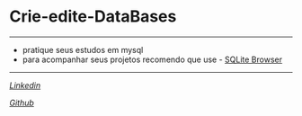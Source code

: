 # Crie-edite-DataBases
<hr>

* pratique seus estudos em mysql
* para acompanhar seus projetos recomendo que use - [SQLite Browser ](https://sql.digital/pt-br/sql-server/sql-server-downloads/SQL_Server.php)
<hr>

_[Linkedin](https://www.linkedin.com/in/paulo-c%C3%A9sar-a02b4b192/)_

_[Github](https://github.com/Paulocesar0073)_